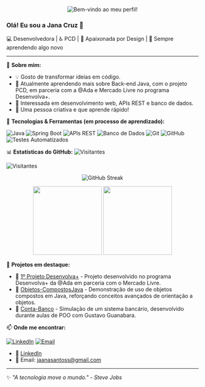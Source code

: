 <p align="center">
  <img src="https://raw.githubusercontent.com/JanaCruzS/SEU-REPO/main/banner.png" alt="Bem-vindo ao meu perfil!" />
</p>

### Olá! Eu sou a Jana Cruz 👋

💻 Desenvolvedora | ♿ PCD | 🎨 Apaixonada por Design | 🚀 Sempre aprendendo algo novo

---

🌟 **Sobre mim:**
- 💡 Gosto de transformar ideias em código.
- 🌱 Atualmente aprendendo mais sobre Back-end Java, com o projeto PCD, em parceria com a @Ada e Mercado Livre no programa Desenvolva+.
- 🎯 Interessada em desenvolvimento web, APIs REST e banco de dados.
- 🎨 Uma pessoa criativa e que aprende rápido!

📌 **Tecnologias & Ferramentas (em processo de aprendizado):**

![Java](https://img.shields.io/badge/-Java-007396?style=flat&logo=java&logoColor=white)
![Spring Boot](https://img.shields.io/badge/-Spring%20Boot-6DB33F?style=flat&logo=spring&logoColor=white)
![APIs REST](https://img.shields.io/badge/-APIs%20REST-FF6F00?style=flat&logo=api&logoColor=white)
![Banco de Dados](https://img.shields.io/badge/-Banco%20de%20Dados-4479A1?style=flat&logo=mysql&logoColor=white)
![Git](https://img.shields.io/badge/-Git-F05032?style=flat&logo=git&logoColor=white)
![GitHub](https://img.shields.io/badge/-GitHub-181717?style=flat&logo=github&logoColor=white)
![Testes Automatizados](https://img.shields.io/badge/-Testes%20Automatizados-9C27B0?style=flat&logo=testing-library&logoColor=white)

📊 **Estatísticas do GitHub:**
![Visitantes](https://komarev.com/ghpvc/?username=JanaCruzS&label=Profile%20Views&color=blue&style=flat)

![Visitantes](https://komarev.com/ghpvc/?username=JanaCruzS&label=Profile%20Views&color=blue&style=flat)

<p align="center">
  <img src="https://github-readme-streak-stats.herokuapp.com/?user=JanaCruzS&theme=dracula" alt="GitHub Streak"/>
</p>

<p align="center">
  <img height="180em" src="https://github-readme-stats.vercel.app/api?username=JanaCruzS&show_icons=true&theme=dracula&include_all_commits=true&count_private=true"/>
  <img height="180em" src="https://github-readme-stats.vercel.app/api/top-langs/?username=JanaCruzS&layout=compact&langs_count=7&theme=dracula"/>
</p>

🚀 **Projetos em destaque:**
- 🔹 [1º Projeto Desenvolva+](https://github.com/JanaCruzS/1ProjetoDesenvolva-) - Projeto desenvolvido no programa Desenvolva+ da @Ada em parceria com o Mercado Livre.
- 🔹 [Objetos-CompostosJava](https://github.com/JanaCruzS/Objetos-CompostosJava) - Demonstração de uso de objetos compostos em Java, reforçando conceitos avançados de orientação a objetos.
- 🔹 [Conta-Banco](https://github.com/JanaCruzS/Conta-Banco) - Simulação de um sistema bancário, desenvolvido durante aulas de POO com Gustavo Guanabara.


📫 **Onde me encontrar:**

[![LinkedIn](https://img.shields.io/badge/-LinkedIn-blue?style=flat&logo=linkedin&logoColor=white)](https://www.linkedin.com/in/janainacruzoficial/)
[![Email](https://img.shields.io/badge/-Email-red?style=flat&logo=gmail&logoColor=white)](mailto:jaanasantoss@gmail.com)
- 💼 [LinkedIn](https://www.linkedin.com/in/janainacruzoficial/)
- 📧 Email: jaanasantoss@gmail.com

---

✨ _"A tecnologia move o mundo." - Steve Jobs_
